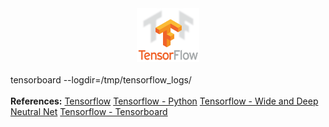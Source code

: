 <center><img src="./tensorflow.png" width="20%" height="20%"/></center>
<br>tensorboard --logdir=/tmp/tensorflow_logs/
<br>
<br><b>References:</b>
<a href="https://www.tensorflow.org/">Tensorflow</a>
<a href="https://www.tensorflow.org/api_docs/python/">Tensorflow - Python</a>
<a href="https://www.tensorflow.org/tutorials/wide_and_deep">Tensorflow - Wide and Deep Neutral Net</a>
<a href="https://www.tensorflow.org/get_started/monitors">Tensorflow - Tensorboard</a>
